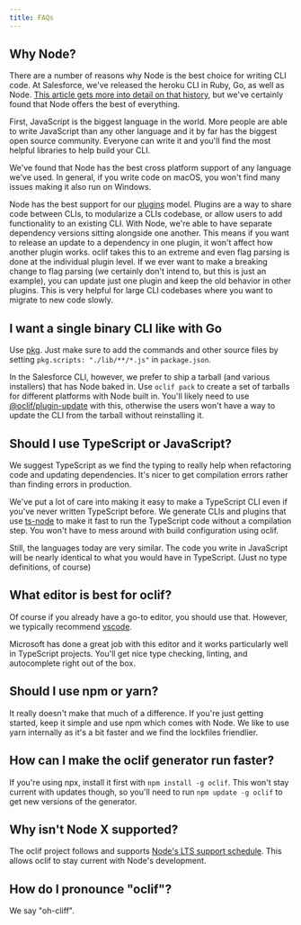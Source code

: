 ```yaml
---
title: FAQs
---
```


## Why Node?

There are a number of reasons why Node is the best choice for writing CLI code. At Salesforce, we've released the heroku CLI in Ruby, Go, as well as Node. [This article gets more into detail on that history](https://blog.heroku.com/evolution-of-heroku-cli-2008-2017), but we've certainly found that Node offers the best of everything.

First, JavaScript is the biggest language in the world. More people are able to write JavaScript than any other language and it by far has the biggest open source community. Everyone can write it and you'll find the most helpful libraries to help build your CLI.

We've found that Node has the best cross platform support of any language we've used. In general, if you write code on macOS, you won't find many issues making it also run on Windows.

Node has the best support for our [plugins](plugins.md) model. Plugins are a way to share code between CLIs, to modularize a CLIs codebase, or allow users to add functionality to an existing CLI. With Node, we're able to have separate dependency versions sitting alongside one another. This means if you want to release an update to a dependency in one plugin, it won't affect how another plugin works. oclif takes this to an extreme and even flag parsing is done at the individual plugin level. If we ever want to make a breaking change to flag parsing (we certainly don't intend to, but this is just an example), you can update just one plugin and keep the old behavior in other plugins. This is very helpful for large CLI codebases where you want to migrate to new code slowly.

## I want a single binary CLI like with Go

Use [pkg](https://github.com/zeit/pkg). Just make sure to add the commands and other source files by setting `pkg.scripts: "./lib/**/*.js"` in `package.json`.

In the Salesforce CLI, however, we prefer to ship a tarball (and various installers) that has Node baked in. Use `oclif pack` to create a set of tarballs for different platforms with Node built in. You'll likely need to use [@oclif/plugin-update](https://github.com/oclif/plugin-update) with this, otherwise the users won't have a way to update the CLI from the tarball without reinstalling it.

## Should I use TypeScript or JavaScript?

We suggest TypeScript as we find the typing to really help when refactoring code and updating dependencies. It's nicer to get compilation errors rather than finding errors in production.

We've put a lot of care into making it easy to make a TypeScript CLI even if you've never written TypeScript before. We generate CLIs and plugins that use [ts-node](https://github.com/TypeStrong/ts-node) to make it fast to run the TypeScript code without a compilation step. You won't have to mess around with build configuration using oclif.

Still, the languages today are very similar. The code you write in JavaScript will be nearly identical to what you would have in TypeScript. (Just no type definitions, of course)

## What editor is best for oclif?

Of course if you already have a go-to editor, you should use that. However, we typically recommend [vscode](https://code.visualstudio.com).

Microsoft has done a great job with this editor and it works particularly well in TypeScript projects. You'll get nice type checking, linting, and autocomplete right out of the box.

## Should I use npm or yarn?

It really doesn't make that much of a difference. If you're just getting started, keep it simple and use npm which comes with Node. We like to use yarn internally as it's a bit faster and we find the lockfiles friendlier.

## How can I make the oclif generator run faster?

If you're using npx, install it first with `npm install -g oclif`. This won't stay current with updates though, so you'll need to run `npm update -g oclif` to get new versions of the generator.

## Why isn't Node X supported?

The oclif project follows and supports [Node's LTS support schedule](https://nodejs.org/en/about/previous-releases). This allows oclif to stay current with Node's development.

## How do I pronounce "oclif"?

We say "oh-cliff".
